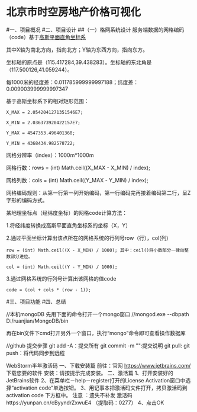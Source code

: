 北京市时空房地产价格可视化
=============
#一、项目概况
#二、项目设计
##（一）格网系统设计
服务端数据的网格编码（code）基于[高斯平面直角坐标系](http://blog.csdn.net/mniwc/article/details/7351714)

其中X轴为南北方向，指向北方；Y轴为东西方向，指向东方。

坐标轴的原点是（115.417284,39.438283）。坐标轴的东北角是（117.500126,41.059244）。

每1000米的经度差：0.011785999999997188；纬度差：0.009003999999997347

基于高斯坐标系下的相对矩形范围：

    X_MAX = 2.0542041271351546E7;

    X_MIN = 2.036373920422157E7;

    Y_MAX = 4547353.496401368;

    Y_MIN = 4368434.982578722;

网格分辨率（index）：1000m*1000m

网格行数：rows = (int) Math.ceil((X_MAX - X_MIN) / index);

网格列数：cols = (int) Math.ceil((Y_MAX - Y_MIN) / index);

网格编码规则：从第一行第一列开始编码，第一行编码完再接着编码第二行，呈Z字形的编码方式。

某地理坐标点（经纬度坐标）的网格code计算方法：

1.将经纬度转换成高斯平面直角坐标系的坐标（X，Y）

2.通过平面坐标计算出该点所在的网格系统的行列号row（行），col(列)

    row = (int) Math.ceil((X - X_MIN) / 1000); 其中：ceil()将小数部分一律向整数部分进位。 

    col = (int) Math.ceil((Y - Y_MIN) / 1000);

3.通过网格系统的行列号计算出该网格的值code

    code = (col + cols * (row - 1)); 
        
#三、项目功能
#四、总结



























//本机mongoDB
先用下面的命令打开一个mongo窗口
//mongod.exe --dbpath D:/ruanjian/MongoDB/bin

再在bin文件下cmd打开另外一个窗口，执行“mongo”命令即可查看操作数据库

//github 提交步骤
git add -A：提交所有
git commit -m "":提交说明
git pull:
git push：将代码同步到远程

WebStorm半年激活码 
一、下载安装篇 
前往：官网 https://www.jetbrains.com/ 下载您要的软件 
安装：请按提示完成安装。 
二、激活篇 
1、打开安装好的JetBrains软件 
2、在菜单栏－help－register打开的License Activation窗口中选择“activation code”单选按钮。 
3、用记事本把激活码文件打开，拷贝激活码到activation code 下方框中。 
注意 ：遗失不补发 
激活码https://yunpan.cn/cByyndrZxwuE4 （提取码：0277） 
4、点击OK
